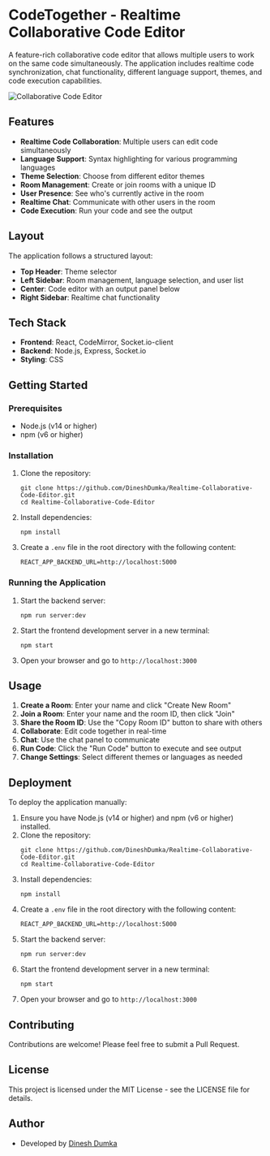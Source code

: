 # CodeTogether - Realtime Collaborative Code Editor

A feature-rich collaborative code editor that allows multiple users to work on the same code simultaneously. The application includes realtime code synchronization, chat functionality, different language support, themes, and code execution capabilities.

![Collaborative Code Editor](screenshot.png)

## Features

- **Realtime Code Collaboration**: Multiple users can edit code simultaneously
- **Language Support**: Syntax highlighting for various programming languages
- **Theme Selection**: Choose from different editor themes
- **Room Management**: Create or join rooms with a unique ID
- **User Presence**: See who's currently active in the room
- **Realtime Chat**: Communicate with other users in the room
- **Code Execution**: Run your code and see the output

## Layout

The application follows a structured layout:

- **Top Header**: Theme selector
- **Left Sidebar**: Room management, language selection, and user list
- **Center**: Code editor with an output panel below
- **Right Sidebar**: Realtime chat functionality

## Tech Stack

- **Frontend**: React, CodeMirror, Socket.io-client
- **Backend**: Node.js, Express, Socket.io
- **Styling**: CSS

## Getting Started

### Prerequisites

- Node.js (v14 or higher)
- npm (v6 or higher)

### Installation

1. Clone the repository:
   ```
   git clone https://github.com/DineshDumka/Realtime-Collaborative-Code-Editor.git
   cd Realtime-Collaborative-Code-Editor
   ```

2. Install dependencies:
   ```
   npm install
   ```

3. Create a `.env` file in the root directory with the following content:
   ```
   REACT_APP_BACKEND_URL=http://localhost:5000
   ```

### Running the Application

1. Start the backend server:
   ```
   npm run server:dev
   ```

2. Start the frontend development server in a new terminal:
   ```
   npm start
   ```

3. Open your browser and go to `http://localhost:3000`

## Usage

1. **Create a Room**: Enter your name and click "Create New Room"
2. **Join a Room**: Enter your name and the room ID, then click "Join"
3. **Share the Room ID**: Use the "Copy Room ID" button to share with others
4. **Collaborate**: Edit code together in real-time
5. **Chat**: Use the chat panel to communicate
6. **Run Code**: Click the "Run Code" button to execute and see output
7. **Change Settings**: Select different themes or languages as needed

## Deployment

To deploy the application manually:

1. Ensure you have Node.js (v14 or higher) and npm (v6 or higher) installed.
2. Clone the repository:
   ```
   git clone https://github.com/DineshDumka/Realtime-Collaborative-Code-Editor.git
   cd Realtime-Collaborative-Code-Editor
   ```
3. Install dependencies:
   ```
   npm install
   ```
4. Create a `.env` file in the root directory with the following content:
   ```
   REACT_APP_BACKEND_URL=http://localhost:5000
   ```
5. Start the backend server:
   ```
   npm run server:dev
   ```
6. Start the frontend development server in a new terminal:
   ```
   npm start
   ```
7. Open your browser and go to `http://localhost:3000`

## Contributing

Contributions are welcome! Please feel free to submit a Pull Request.

## License

This project is licensed under the MIT License - see the LICENSE file for details.

## Author

- Developed by [Dinesh Dumka](https://github.com/DineshDumka)
